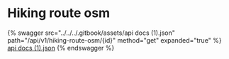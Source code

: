 # Hiking route osm

{% swagger src="../../../.gitbook/assets/api docs (1).json" path="/api/v1/hiking-route-osm/{id}" method="get" expanded="true" %}
[api docs (1).json](<../../../.gitbook/assets/api docs (1).json>)
{% endswagger %}
